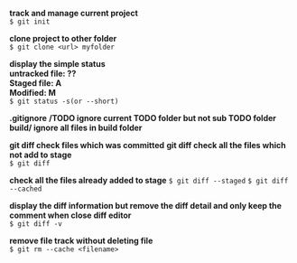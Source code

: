 **track and manage current project**  
`$ git init`

**clone project to other folder**  
`$ git clone <url> myfolder`

**display the simple status**  
**untracked file: ??**  
**Staged file: A**  
**Modified: M**      
`$ git status -s(or --short)`

**.gitignore**
**/TODO ignore current TODO folder but not sub TODO folder**
**build/ ignore all files in build folder**

**git diff check files which was committed**
**git diff check all the files which not add to stage**  
`$ git diff`

**check all the  files already added to stage**
`$ git diff --staged`
`$ git diff --cached`  

**display the diff information but remove the diff detail and only keep the comment when close diff editor**  
`$ git diff -v`

**remove file track without deleting file**  
`$ git rm --cache <filename>`  


